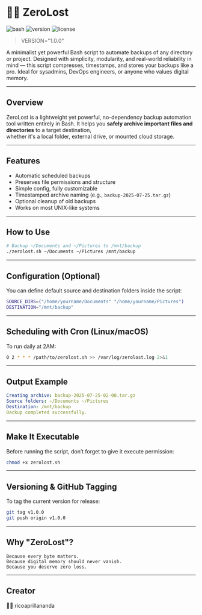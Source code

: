 # 🪽🎶 ZeroLost

![bash](https://img.shields.io/badge/script-Bash-blue)
![version](https://img.shields.io/badge/version-1.0.0-brightgreen)
![license](https://img.shields.io/github/license/ricoaprillananda/ZeroLost)

> VERSION="1.0.0"

A minimalist yet powerful Bash script to automate backups of any directory or project. Designed with simplicity, modularity, and real-world reliability in mind — this script compresses, timestamps, and stores your backups like a pro. Ideal for sysadmins, DevOps engineers, or anyone who values digital memory.

---

## Overview

ZeroLost is a lightweight yet powerful, no-dependency backup automation tool written entirely in Bash. It helps you **safely archive important files and directories** to a target destination,  
whether it's a local folder, external drive, or mounted cloud storage.

---

## Features

- Automatic scheduled backups
- Preserves file permissions and structure
- Simple config, fully customizable
- Timestamped archive naming (e.g., `backup-2025-07-25.tar.gz`)
- Optional cleanup of old backups
- Works on most UNIX-like systems

---

## How to Use

```bash
# Backup ~/Documents and ~/Pictures to /mnt/backup
./zerolost.sh ~/Documents ~/Pictures /mnt/backup
```

---

## Configuration (Optional)
You can define default source and destination folders inside the script:

```bash
SOURCE_DIRS=("/home/yourname/Documents" "/home/yourname/Pictures")
DESTINATION="/mnt/backup"
```

---

## Scheduling with Cron (Linux/macOS)

To run daily at 2AM:

```bash
0 2 * * * /path/to/zerolost.sh >> /var/log/zerolost.log 2>&1
```

---

## Output Example
```yaml
Creating archive: backup-2025-07-25-02-00.tar.gz
Source folders: ~/Documents ~/Pictures
Destination: /mnt/backup
Backup completed successfully.
```

---

## Make It Executable

Before running the script, don’t forget to give it execute permission:

```bash
chmod +x zerolost.sh
```

---

## Versioning & GitHub Tagging

To tag the current version for release:

```bash
git tag v1.0.0
git push origin v1.0.0
```

---

## Why "ZeroLost"?

```
Because every byte matters.
Because digital memory should never vanish.
Because you deserve zero loss.
```

---

## Creator

🐢🍃 ricoaprillananda 

